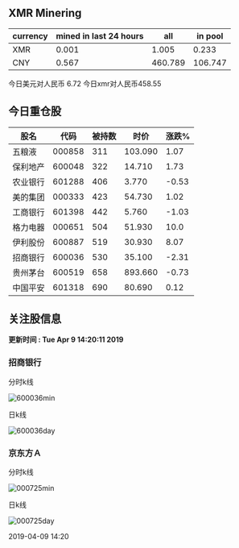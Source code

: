 ## XMR Minering

|currency|mined in last 24 hours|all|in pool|
|---|---|---|---|
|XMR|0.001|1.005|0.233|
|CNY|0.567|460.789|106.747|

今日美元对人民币 6.72	今日xmr对人民币458.55


## 今日重仓股 

|股名|代码|被持数|时价|涨跌%|
|---|---|---|---|---|
|五粮液|000858|311|103.090|1.07|
|保利地产|600048|322|14.710|1.73|
|农业银行|601288|406|3.770|-0.53|
|美的集团|000333|423|54.730|1.02|
|工商银行|601398|442|5.760|-1.03|
|格力电器|000651|504|51.930|10.0|
|伊利股份|600887|519|30.930|8.07|
|招商银行|600036|530|35.100|-2.31|
|贵州茅台|600519|658|893.660|-0.73|
|中国平安|601318|690|80.690|0.12|

## 关注股信息
**更新时间 : Tue Apr  9 14:20:11 2019**
### 招商银行 
分时k线

![600036min](http://image.sinajs.cn/newchart/min/n/sh600036.gif)

日k线

![600036day](http://image.sinajs.cn/newchart/daily/n/sh600036.gif)

### 京东方Ａ 
分时k线

![000725min](http://image.sinajs.cn/newchart/min/n/sz000725.gif)

日k线

![000725day](http://image.sinajs.cn/newchart/daily/n/sz000725.gif)

2019-04-09 14:20